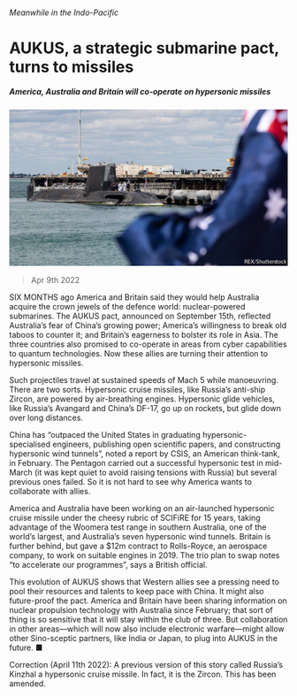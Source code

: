 ###### Meanwhile in the Indo-Pacific

# AUKUS, a strategic submarine pact, turns to missiles 

##### America, Australia and Britain will co-operate on hypersonic missiles 

![image](images/20220409_asp502.jpg) 

> Apr 9th 2022 

SIX MONTHS ago America and Britain said they would help Australia acquire the crown jewels of the defence world: nuclear-powered submarines. The AUKUS pact, announced on September 15th, reflected Australia’s fear of China’s growing power; America’s willingness to break old taboos to counter it; and Britain’s eagerness to bolster its role in Asia. The three countries also promised to co-operate in areas from cyber capabilities to quantum technologies. Now these allies are turning their attention to hypersonic missiles.

Such projectiles travel at sustained speeds of Mach 5 while manoeuvring. There are two sorts. Hypersonic cruise missiles, like Russia’s anti-ship Zircon, are powered by air-breathing engines. Hypersonic glide vehicles, like Russia’s Avangard and China’s DF-17, go up on rockets, but glide down over long distances.


China has “outpaced the United States in graduating hypersonic-specialised engineers, publishing open scientific papers, and constructing hypersonic wind tunnels”, noted a report by CSIS, an American think-tank, in February. The Pentagon carried out a successful hypersonic test in mid-March (it was kept quiet to avoid raising tensions with Russia) but several previous ones failed. So it is not hard to see why America wants to collaborate with allies.

America and Australia have been working on an air-launched hypersonic cruise missile under the cheesy rubric of SCIFiRE for 15 years, taking advantage of the Woomera test range in southern Australia, one of the world’s largest, and Australia’s seven hypersonic wind tunnels. Britain is further behind, but gave a $12m contract to Rolls-Royce, an aerospace company, to work on suitable engines in 2019. The trio plan to swap notes “to accelerate our programmes”, says a British official.

This evolution of AUKUS shows that Western allies see a pressing need to pool their resources and talents to keep pace with China. It might also future-proof the pact. America and Britain have been sharing information on nuclear propulsion technology with Australia since February; that sort of thing is so sensitive that it will stay within the club of three. But collaboration in other areas—which will now also include electronic warfare—might allow other Sino-sceptic partners, like India or Japan, to plug into AUKUS in the future. ■

Correction (April 11th 2022): A previous version of this story called Russia’s Kinzhal a hypersonic cruise missile. In fact, it is the Zircon. This has been amended.

